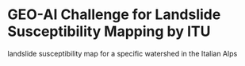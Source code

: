 # GEO-AI Challenge for Landslide Susceptibility Mapping by ITU
landslide susceptibility map for a specific watershed in the Italian Alps
